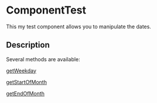 # ComponentTest

This my test component allows you to manipulate the dates.

## Description

Several methods are available:

[getWeekday](./Documentation/Methods/getWeekday.md)

[getStartOfMonth](./Documentation/Methods/getStartOfMonth.md)

[getEndOfMonth](./Documentation/getEndOfMonth.md)
